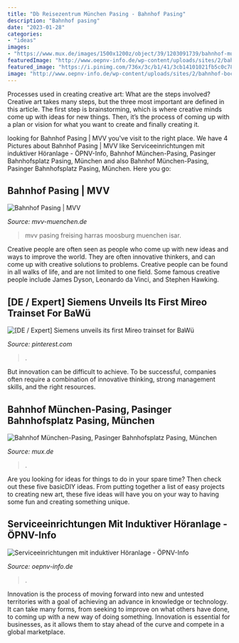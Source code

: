 ```yaml
---
title: "Db Reisezentrum München Pasing - Bahnhof Pasing"
description: "Bahnhof pasing"
date: "2023-01-28"
categories:
- "ideas"
images:
- "https://www.mux.de/images/1500x1200z/object/39/1203091739/bahnhof-muenchen-pasing-2.JPG"
featuredImage: "http://www.oepnv-info.de/wp-content/uploads/sites/2/bahnhof-bochum_1.jpg"
featured_image: "https://i.pinimg.com/736x/3c/b1/41/3cb14101021fb5c0c78d92f17af52399.jpg"
image: "http://www.oepnv-info.de/wp-content/uploads/sites/2/bahnhof-bochum_1.jpg"
---
```



Processes used in creating creative art: What are the steps involved?
Creative art takes many steps, but the three most important are defined in this article. The first step is brainstorming, which is where creative minds come up with ideas for new things. Then, it’s the process of coming up with a plan or vision for what you want to create and finally creating it.

	

		
looking for Bahnhof Pasing | MVV you've visit to the right place. We have 4 Pictures about Bahnhof Pasing | MVV like Serviceeinrichtungen mit induktiver Höranlage - ÖPNV-Info, Bahnhof München-Pasing, Pasinger Bahnhofsplatz Pasing, München and also Bahnhof München-Pasing, Pasinger Bahnhofsplatz Pasing, München. Here you go:
		
    
## Bahnhof Pasing | MVV

<img loading=lazy src="https://www.mvv-muenchen.de/fileadmin/lines/90961.svg" onerror="this.onerror=null;this.src='https://tse3.mm.bing.net/th?id=OIP.JMHXUXJd2kBX_R6SIUnL3QHaDt&amp;pid=15.1';" alt="Bahnhof Pasing | MVV">

_Source: mvv-muenchen.de_

>mvv pasing freising harras moosburg muenchen isar. 

	

Creative people are often seen as people who come up with new ideas and ways to improve the world. They are often innovative thinkers, and can come up with creative solutions to problems. Creative people can be found in all walks of life, and are not limited to one field. Some famous creative people include James Dyson, Leonardo da Vinci, and Stephen Hawking.

    
## [DE / Expert] Siemens Unveils Its First Mireo Trainset For BaWü

<img loading=lazy src="https://i.pinimg.com/736x/3c/b1/41/3cb14101021fb5c0c78d92f17af52399.jpg" onerror="this.onerror=null;this.src='https://tse2.mm.bing.net/th?id=OIP.cNDvpIyPktsnAotWiVidVgHaE8&amp;pid=15.1';" alt="[DE / Expert] Siemens unveils its first Mireo trainset for BaWü">

_Source: pinterest.com_

>. 

	

But innovation can be difficult to achieve. To be successful, companies often require a combination of innovative thinking, strong management skills, and the right resources.

    
## Bahnhof München-Pasing, Pasinger Bahnhofsplatz Pasing, München

<img loading=lazy src="https://www.mux.de/images/1500x1200z/object/39/1203091739/bahnhof-muenchen-pasing-2.JPG" onerror="this.onerror=null;this.src='https://tse4.mm.bing.net/th?id=OIP.DfmflA5ZhEuCik3_C1V0JwHaFj&amp;pid=15.1';" alt="Bahnhof München-Pasing, Pasinger Bahnhofsplatz Pasing, München">

_Source: mux.de_

>. 

	

Are you looking for ideas for things to do in your spare time? Then check out these five basicDIY ideas. From putting together a list of easy projects to creating new art, these five ideas will have you on your way to having some fun and creating something unique.

    
## Serviceeinrichtungen Mit Induktiver Höranlage - ÖPNV-Info

<img loading=lazy src="http://www.oepnv-info.de/wp-content/uploads/sites/2/bahnhof-bochum_1.jpg" onerror="this.onerror=null;this.src='https://tse2.mm.bing.net/th?id=OIP.cKYUWAh5w-NXrLwQfnanBwHaFj&amp;pid=15.1';" alt="Serviceeinrichtungen mit induktiver Höranlage - ÖPNV-Info">

_Source: oepnv-info.de_

>. 

	

Innovation is the process of moving forward into new and untested territories with a goal of achieving an advance in knowledge or technology. It can take many forms, from seeking to improve on what others have done, to coming up with a new way of doing something. Innovation is essential for businesses, as it allows them to stay ahead of the curve and compete in a global marketplace.


